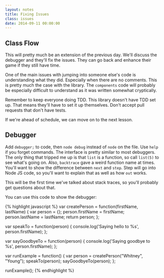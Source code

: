 ```yaml
---
layout: notes
title: Fixing Issues
class: issues
date: 2014-09-11 00:00:00
---
```


## Class Flow

This will pretty much be an extension of the previous day. We'll discuss the
debugger and they'll fix the issues. They can go back and enhance their game if
they still have time.

One of the main issues with jumping into someone else's code is understanding
what they did. Especially when there are no comments. This is pretty much the
case with the library. The `components` code will probably be especially
difficult to understand as it was written somewhat cryptically.

Remember to keep everyone doing TDD. This library doesn't have TDD set up. That
means they'll have to set it up themselves. Don't accept pull requests that
don't have tests.

If we're ahead of schedule, we can move on to the next lesson.

## Debugger

Add `debugger;` to code, then `node debug` instead of `node` on the file.
Use `help` if you forget commands. The interface is pretty similar to most
debuggers. The only thing that tripped me up is that `list` is a function, so
call `list(5)` to see what's going on. Also, `backtrace` gave a weird function
name at times. You'll want to show the difference between `next` and `step`.
Step will go into Node JS code, so you'll want to explain that as well as how
`out` works.

This will be the first time we've talked about stack traces, so you'll probably
get questions about that.

You can use this code to show the debugger:

{% highlight javascript %}
var createPerson = function(firstName, lastName) {
  var person = {};
  person.firstName = firstName;
  person.lastName = lastName;
  return person;
};

var speakTo = function(person) {
  console.log('Saying hello to %s', person.firstName);
};

var sayGoodbyeTo = function(person) {
  console.log('Saying goodbye to %s', person.firstName);
};

var runExample = function() {
  var person = createPerson("Whitney", "Young");
  speakTo(person);
  sayGoodbyeTo(person);
};

runExample();
{% endhighlight %}

